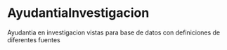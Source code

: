 # AyudantiaInvestigacion
Ayudantia en investigacion vistas para base de datos con definiciones de diferentes fuentes
